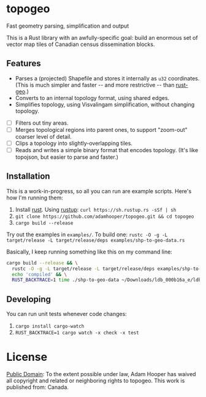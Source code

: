 # topogeo
Fast geometry parsing, simplification and output

This is a Rust library with an awfully-specific goal: build an
enormous set of vector map tiles of Canadian census dissemination
blocks.

## Features

* Parses a (projected) Shapefile and stores it internally as `u32` coordinates.
  (This is much simpler and faster -- and more restrictive -- than
  [rust-geo](https://github.com/georust/rust-geo).)
* Converts to an internal topology format, using shared edges.
* Simplifies topology, using Visvalingam simplification, without changing topology.
* [ ] Filters out tiny areas.
* [ ] Merges topological regions into parent ones, to support "zoom-out" coarser
  level of detail.
* [ ] Clips a topology into slightly-overlapping tiles.
* [ ] Reads and writes a simple binary format that encodes topology. (It's like topojson,
  but easier to parse and faster.)

## Installation

This is a work-in-progress, so all you can run are example scripts. Here's how
I'm running them:

1. Install [rust](https://www.rust-lang.org). Using [rustup](https://www.rustup.rs/):
   `curl https://sh.rustup.rs -sSf | sh`
2. `git clone https://github.com/adamhooper/topogeo.git && cd topogeo`
3. `cargo build --release`

Try out the examples in `examples/`. To build one:
`rustc -O -g -L target/release -L target/release/deps examples/shp-to-geo-data.rs`

Basically, I keep running something like this on my command line:

```sh
cargo build --release && \
  rustc -O -g -L target/release -L target/release/deps examples/shp-to-geo-data.rs && \
  echo 'compiled' && \
  RUST_BACKTRACE=1 time ./shp-to-geo-data ~/Downloads/ldb_000b16a_e/ldb_000b16a_e.shp`
```

## Developing

You can run unit tests whenever code changes:

1. `cargo install cargo-watch`
2. `RUST_BACKTRACE=1 cargo watch -x check -x test`

# License

[Public Domain](https://creativecommons.org/publicdomain/zero/1.0/): To the extent
possible under law, Adam Hooper has waived all copyright and related or neighboring
rights to topogeo. This work is published from: Canada.
